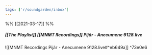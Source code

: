 ```yaml
---
tags: ['r/soundgarden/inbox']
---
```


%% [[2021-03-17]] %%

##### [[The Playlist]] [[MNMT Recordings]]  Pijãr - Anecumene 9128.live


![[MNMT Recordings  Pijãr - Anecumene 9128.live#^eb649a]] ^73e0e6